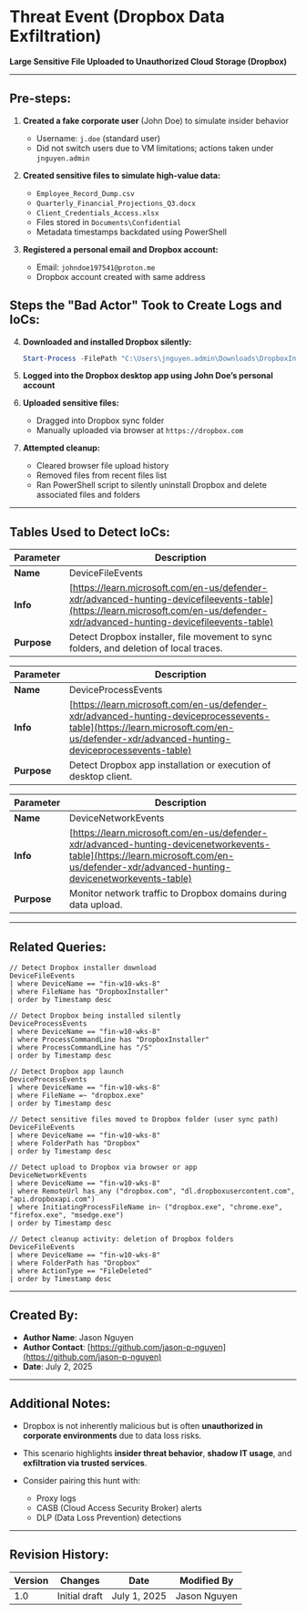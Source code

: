 # Threat Event (Dropbox Data Exfiltration)

**Large Sensitive File Uploaded to Unauthorized Cloud Storage (Dropbox)**

---
## Pre-steps: 

1. **Created a fake corporate user** (John Doe) to simulate insider behavior

   * Username: `j.doe` (standard user)
   * Did not switch users due to VM limitations; actions taken under `jnguyen.admin`

2. **Created sensitive files to simulate high-value data:**

   * `Employee_Record_Dump.csv`
   * `Quarterly_Financial_Projections_Q3.docx`
   * `Client_Credentials_Access.xlsx`
   * Files stored in `Documents\Confidential`
   * Metadata timestamps backdated using PowerShell

3. **Registered a personal email and Dropbox account:**

   * Email: `johndoe197541@proton.me`
   * Dropbox account created with same address

## Steps the "Bad Actor" Took to Create Logs and IoCs:

4. **Downloaded and installed Dropbox silently:**

   ```powershell
   Start-Process -FilePath "C:\Users\jnguyen.admin\Downloads\DropboxInstaller.exe" -ArgumentList "/S" -Wait
   ```

5. **Logged into the Dropbox desktop app using John Doe’s personal account**

6. **Uploaded sensitive files:**

   * Dragged into Dropbox sync folder
   * Manually uploaded via browser at `https://dropbox.com`

7. **Attempted cleanup:**

   * Cleared browser file upload history
   * Removed files from recent files list
   * Ran PowerShell script to silently uninstall Dropbox and delete associated files and folders

---

## Tables Used to Detect IoCs:

| **Parameter** | **Description**                                                                                                                                                                  |
| ------------- | -------------------------------------------------------------------------------------------------------------------------------------------------------------------------------- |
| **Name**      | DeviceFileEvents                                                                                                                                                                 |
| **Info**      | [https://learn.microsoft.com/en-us/defender-xdr/advanced-hunting-devicefileevents-table](https://learn.microsoft.com/en-us/defender-xdr/advanced-hunting-devicefileevents-table) |
| **Purpose**   | Detect Dropbox installer, file movement to sync folders, and deletion of local traces.                                                                                           |

| **Parameter** | **Description**                                                                                                                                                                        |
| ------------- | -------------------------------------------------------------------------------------------------------------------------------------------------------------------------------------- |
| **Name**      | DeviceProcessEvents                                                                                                                                                                    |
| **Info**      | [https://learn.microsoft.com/en-us/defender-xdr/advanced-hunting-deviceprocessevents-table](https://learn.microsoft.com/en-us/defender-xdr/advanced-hunting-deviceprocessevents-table) |
| **Purpose**   | Detect Dropbox app installation or execution of desktop client.                                                                                                                        |

| **Parameter** | **Description**                                                                                                                                                                        |
| ------------- | -------------------------------------------------------------------------------------------------------------------------------------------------------------------------------------- |
| **Name**      | DeviceNetworkEvents                                                                                                                                                                    |
| **Info**      | [https://learn.microsoft.com/en-us/defender-xdr/advanced-hunting-devicenetworkevents-table](https://learn.microsoft.com/en-us/defender-xdr/advanced-hunting-devicenetworkevents-table) |
| **Purpose**   | Monitor network traffic to Dropbox domains during data upload.                                                                                                                         |

---

## Related Queries:

```kql
// Detect Dropbox installer download
DeviceFileEvents
| where DeviceName == "fin-w10-wks-8"
| where FileName has "DropboxInstaller"
| order by Timestamp desc 

// Detect Dropbox being installed silently
DeviceProcessEvents
| where DeviceName == "fin-w10-wks-8"
| where ProcessCommandLine has "DropboxInstaller"
| where ProcessCommandLine has "/S"
| order by Timestamp desc 

// Detect Dropbox app launch
DeviceProcessEvents
| where DeviceName == "fin-w10-wks-8"
| where FileName =~ "dropbox.exe"
| order by Timestamp desc 

// Detect sensitive files moved to Dropbox folder (user sync path)
DeviceFileEvents
| where DeviceName == "fin-w10-wks-8"
| where FolderPath has "Dropbox"
| order by Timestamp desc 

// Detect upload to Dropbox via browser or app
DeviceNetworkEvents
| where DeviceName == "fin-w10-wks-8"
| where RemoteUrl has_any ("dropbox.com", "dl.dropboxusercontent.com", "api.dropboxapi.com")
| where InitiatingProcessFileName in~ ("dropbox.exe", "chrome.exe", "firefox.exe", "msedge.exe")
| order by Timestamp desc 

// Detect cleanup activity: deletion of Dropbox folders
DeviceFileEvents
| where DeviceName == "fin-w10-wks-8"
| where FolderPath has "Dropbox"
| where ActionType == "FileDeleted"
| order by Timestamp desc 
```

---

## Created By:

* **Author Name**: Jason Nguyen
* **Author Contact**: [https://github.com/jason-p-nguyen](https://github.com/jason-p-nguyen)
* **Date**: July 2, 2025

---

## Additional Notes:

* Dropbox is not inherently malicious but is often **unauthorized in corporate environments** due to data loss risks.
* This scenario highlights **insider threat behavior**, **shadow IT usage**, and **exfiltration via trusted services**.
* Consider pairing this hunt with:

  * Proxy logs
  * CASB (Cloud Access Security Broker) alerts
  * DLP (Data Loss Prevention) detections

---

## Revision History:

| **Version** | **Changes**   | **Date**     | **Modified By** |
| ----------- | ------------- | ------------ | --------------- |
| 1.0         | Initial draft | July 1, 2025 | Jason Nguyen    |
